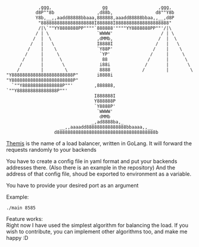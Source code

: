 ```
            ,ggg,                   gg                   ,ggg,
           d8P""8b                ,d88b,                d8""Y8b
           Y8b,__,,aadd88888bbaaa,888888,aaadd88888bbaa,,__,d8P
            "88888888888888888888I888888I88888888888888888888"
            /|\`""YY8888888PP""""`888888'""""YY8888888PP""'/|\
           / | \                  `WWWW'                  / | \
          /  |  \                 ,dMMb,                 /  |  \
         /   |   \                I8888I                /   |   \
        /    |    \               `Y88P'               /    |    \
       /     |     \               `YP'               /     |     \
      /      |      \               88               /      |      \
     /       |       \             i88i             /       |       \
    /        |        \            8888            /        |        \
"Y88888888888888888888888P"       i8888i       "Y88888888888888888888888P"
  `""Y888888888888888P""'        ,888888,        `""Y888888888888888P""'
                                 I888888I
                                 Y888888P
                                 `Y8888P'
                                  `WWWW'
                                   dMMb
                                _,ad8888ba,_
                    __,,aaaadd888888888888888bbaaaa,,__
                  d8888888888888888888888888888888888888b
```

[Themis](https://en.wikipedia.org/wiki/Themis) is the name of a load balancer, written in GoLang. 
It will forward the requests randomly to your backends

You have to create a config file in yaml format and put your backends addresses there. (Also there is an example in the repository)
And the address of that config file, shoud be exported to environment as a variable.

You have to provide your desired port as an argument

Example:
```
./main 8585
```
Feature works:<br>
Right now I have used the simplest algorithm for balancing the load. If you wish to contribute, you can implement other algorithms too, and make me happy :D

